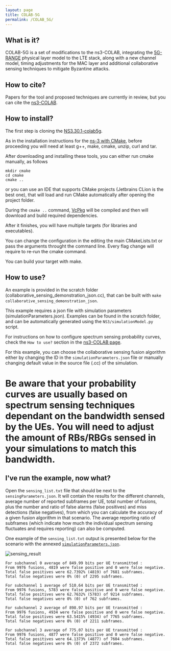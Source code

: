 ```yaml
---
layout: page
title: COLAB-5G
permalink: /COLAB_5G/
---
```


## What is it?
COLAB-5G is a set of modifications to the ns3-COLAB, integrating the [5G-RANGE](http://5g-range.eu/) physical layer model to the LTE stack, along with a new channel model, timing adjustments for the MAC layer and additional collaborative sensing techniques to mitigate Byzantine attacks.

## How to cite?
Papers for the tool and proposed techniques are currently in review, but you can cite the [ns3-COLAB](/NS3/COLAB).

## How to install?
The first step is cloning the [NS3.30.1-colab5g](https://github.com/Gabrielcarvfer/NS3/tree/NS3.30.1-colab5g).

As in the installation instructions for the [ns-3 with CMake](/NS3/installation), before proceeding you will need at least g++, make, cmake, unzip, curl and tar.

After downloading and installing these tools, you can either run cmake manually, as follows
```
mkdir cmake
cd cmake
cmake ..
```
or you can use an IDE that supports CMake projects (Jetbrains CLion is the best one), that will load and run CMake automatically after opening the project folder.

During the `cmake ..` command, [VcPkg](https://github.com/Microsoft/vcpkg) will be compiled and then will download and build required dependencies.

After it finishes, you will have multiple targets (for libraries and executables).

You can change the configuration in the editing the main CMakeLists.txt or pass the arguments throught the command line. Every flag change will require to re-run the cmake command.

You can build your target with make. 

## How to use?
An example is provided in the scratch folder (collaborative_sensing_demonstration_json.cc), that can be built with `make collaborative_sensing_demonstration_json`.

This example requires a json file with simulation parameters (simulationParameters.json). Examples can be found in the scratch folder, and can be automatically generated using the `NS3/simulationModel.py` script.

For instructions on how to configure spectrum sensing probability curves, check the `How to use?` section in the [ns3-COLAB page](/NS3/COLAB).

For this example, you can choose the collaborative sensing fusion algorithm either by changing the ID in the `simulationParameters.json` file or manually changing default value in the source file (.cc) of the simulation. 

# Be aware that your probability curves are usually based on spectrum sensing techniques dependant on the bandwidth sensed by the UEs. You will need to adjust the amount of RBs/RBGs sensed in your simulations to match this bandwidth.

## I've run the example, now what?
Open the `sensing_list.txt` file that should be next to the `sensingParameters.json`. It will contain the results for the different channels, average number of reported subframes per UE, total number of fusions, plus the number and ratio of false alarms (false positives) and miss detections (false negatives), from which you can calculate the accuracy of a given fusion algorithm in that scenario. The average reporting ratio of subframes (which indicate how much the individual spectrum sensing fluctuates and requires reporting) can also be computed.

One example of the `sensing_list.txt` output is presented below for the scenario with the annexed [`simulationParameters.json`](/NS3/img/simulationParameters.json).

![sensing_result](/NS3/img/simulation_topology.png)

```
For subchannel 0 average of 849.99 bits per UE transmitted :
From 9976 fusions, 4819 were false positive and 0 were false negative.
Total false positives were 62.7392% (4819) of 7681 subframes.
Total false negatives were 0% (0) of 2295 subframes.

For subchannel 1 average of 510.64 bits per UE transmitted :
From 9976 fusions, 5783 were false positive and 0 were false negative.
Total false positives were 62.7632% (5783) of 9214 subframes.
Total false negatives were 0% (0) of 762 subframes.

For subchannel 2 average of 898.97 bits per UE transmitted :
From 9976 fusions, 4934 were false positive and 0 were false negative.
Total false positives were 63.5415% (4934) of 7765 subframes.
Total false negatives were 0% (0) of 2211 subframes.

For subchannel 3 average of 775.07 bits per UE transmitted :
From 9976 fusions, 4877 were false positive and 0 were false negative.
Total false positives were 64.1373% (4877) of 7604 subframes.
Total false negatives were 0% (0) of 2372 subframes.
```



